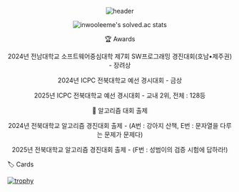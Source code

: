 <div align = "center">
  
![header](https://capsule-render.vercel.app/api?type=waving&height=300&color=gradient&text=inwooleeme)

<!-- [![solved.ac tier](http://mazassumnida.wtf/api/generate_badge?boj=inwooleeme)](https://solved.ac/inwooleeme)  -->
![inwooleeme's solved.ac stats](https://github-readme-solvedac.hyp3rflow.vercel.app/api/?handle=inwooleeme)

🏆️ Awards

2024년 전남대학교 소프트웨어중심대학 제7회 SW프로그래밍 경진대회(호남•제주권) - 장려상

2024년 ICPC 전북대학교 예선 경시대회 - 금상

2025년 ICPC 전북대학교 예선 경시대회 - 교내 2위, 전체 : 128등

🚀 알고리즘 대회 출제

2024년 전북대학교 알고리즘 경진대회 출제 - (A번 : 강아지 산책, E번 : 문자열을 다루는 문제가 문제다)

2025년 전북대학교 알고리즘 경진대회 출제 - (F번 : 성범이의 검증 시험에 답하라!)
</div>

🏷️ Cards

[![trophy](https://github-profile-trophy.vercel.app/?username=inwooleeme&theme=onedark&margin-w=15)](https://github.com/ryo-ma/github-profile-trophy)

<!--
**InwooLeeme/InwooLeeme** is a ✨ _special_ ✨ repository because its `README.md` (this file) appears on your GitHub profile.

Here are some ideas to get you started:

- 🔭 I’m currently working on ...
- 🌱 I’m currently learning ...
- 👯 I’m looking to collaborate on ...
- 🤔 I’m looking for help with ...
- 💬 Ask me about ...
- 📫 How to reach me: ...
- 😄 Pronouns: ...
- ⚡ Fun fact: ...
-->
